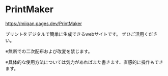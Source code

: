 # PrintMaker
https://miiqan.pages.dev/PrintMaker

プリントをデジタルで簡単に生成できるwebサイトです。
ぜひご活用ください。

※無断での二次配布および改変を禁じます。

※具体的な使用方法については気力があればまた書きます、直感的に操作もできます。
